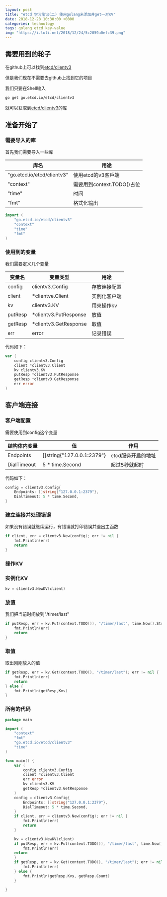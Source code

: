 ```yaml
---
layout: post
title: "etcd 学习笔记(二) 使用golang来添加并get一对KV"
date: 2018-12-28 10:30:00 +0800
categories: technology
tags: golang etcd key-value
img: "https://i.loli.net/2018/12/24/5c2059a0efc39.png"
---
```


## 需要用到的轮子

在github上可以找到[etcd/clientv3](https://github.com/etcd-io/etcd/tree/master/clientv3)

但是我们现在不需要去github上找到它的项目

我们只要在Shell输入

```bash
go get go.etcd.io/etcd/clientv3
```

就可以获取到[etcd/clientv3](https://github.com/etcd-io/etcd/tree/master/clientv3)的库

## 准备开始了

### 需要导入的库

首先我们需要导入一些库

| 库名                       | 用途                       |
| -------------------------- | -------------------------- |
| "go.etcd.io/etcd/clientv3" | 使用etcd的v3客戶端         |
| "context"                  | 需要用到context.TODO()占位 |
| "time"                     | 时间                       |
| "fmt"                      | 格式化输出                 |

```go
import (
    "go.etcd.io/etcd/clientv3"
	"context"
    "time"
    "fmt"
)
```
### 使用到的变量

我们需要定义几个变量

| 变量名  | 变量类型              | 用途         |
| ------- | --------------------- | ------------ |
| config  | clientv3.Config       | 存放连接配置 |
| client  | *clientve.Client      | 实例化客户端 |
| kv      | clientv3.KV           | 用來操作kv   |
| putResp | *clientv3.PutResponse | 放值         |
| getResp | *clientv3.GetResponse | 取值         |
| err     | error                 | 记录错误     |

代码如下：

```go
var (
	config clientv3.Config
	client *clientv3.Client
    kv clientv3.KV
    putResp *clientv3.PutResponse
	getResp *clientv3.GetResponse
	err error
)
```

##  客户端连接

### 客户端配置

需要使用到config这个变量

| 结构体内变量 | 值                         | 作用               |
| ------------ | -------------------------- | ------------------ |
| Endpoints    | []string{"127.0.0.1:2379"} | etcd服务开启的地址 |
| DialTimeout  | 5 * time.Second            | 超过5秒就超时      |

代码如下：

```go
config = clientv3.Config{
    Endpoints: []string{"127.0.0.1:2379"},
    DialTimeout: 5 * time.Second,
}
```

### 建立连接并处理错误

如果没有错误就继续运行，有错误就打印错误并退出主函数

```go
if client, err = clientv3.New(config); err != nil {
    fmt.Println(err)
    return
}
```

### 操作KV

### 实例化KV

```go
kv = clientv3.NewKV(client)
```

### 放值

我们把当前时间放到"/timer/last"

```go
if putResp, err = kv.Put(context.TODO()), "/timer/last", time.Now().String); err != nil{
    fmt.Println(err)
    return
}
```

### 取值

取出刚刚放入的值

```go
if getResp, err = kv.Get(context.TODO(), "/timer/last"); err != nil {
    fmt.Println(err)
    return
} else {
    fmt.Println(getResp,Kvs)
}
```

### 所有的代码

```go
package main

import (
	"context"
	"fmt"
	"go.etcd.io/etcd/clientv3"
	"time"
)

func main() {
	var (
		config clientv3.Config
		client *clientv3.Client
		err error
		kv clientv3.KV
		getResp *clientv3.GetResponse
	)
	config = clientv3.Config{
		Endpoints: []string{"127.0.0.1:2379"},
		DialTimeout: 5 * time.Second,
	}
	if client, err = clientv3.New(config); err != nil {
		fmt.Println(err)
		return
	}

	kv = clientv3.NewKV(client)
	if putResp, err = kv.Put(context.TODO()), "/timer/last", time.Now().String); err != nil{
    	fmt.Println(err)
    return
	}
	if getResp, err = kv.Get(context.TODO(), "/timer/last"); err != nil {
		fmt.Println(err)
	} else {
		fmt.Println(getResp.Kvs, getResp.Count)
	}

}
```

